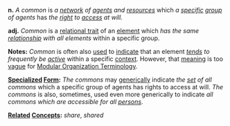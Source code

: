 **n.**  *A common* is *a [network](https://github.com/gcassel/Modular-Organization-Terminology/blob/master/terms/network.md) of [agents](https://github.com/gcassel/Modular-Organization-Terminology/blob/master/terms/agent.md) and [resources](https://github.com/gcassel/Modular-Organization-Terminology/blob/master/terms/resource.md)* which *a [specific](https://github.com/gcassel/Modular-Organization-Terminology/blob/master/terms/specific.md) [group](https://github.com/gcassel/Modular-Organization-Terminology/blob/master/terms/group.md) of agents* has *the [right](https://github.com/gcassel/Modular-Organization-Terminology/blob/master/terms/right.md) to [access](https://github.com/gcassel/Modular-Organization-Terminology/blob/master/terms/access.md) at will.*
		
**adj.**  *Common* is a [relational trait](https://github.com/gcassel/Modular-Organization-Terminology/blob/master/compound-terms/relational-trait.md) of an [element](https://github.com/gcassel/Modular-Organization-Terminology/blob/master/terms/element.md) which *has the same [relationship](https://github.com/gcassel/Modular-Organization-Terminology/blob/master/terms/relationship.md) with all elements* within a specific group.
		
**Notes:**   *Common* is often also [used](https://github.com/gcassel/Modular-Organization-Terminology/blob/master/terms/use.md) to [indicate](https://github.com/gcassel/Modular-Organization-Terminology/blob/master/terms/indicate.md) that an element *[tends](https://github.com/gcassel/Modular-Organization-Terminology/blob/master/terms/tend.md) to frequently be [active](https://github.com/gcassel/Modular-Organization-Terminology/blob/master/terms/active.md)* within a specific [context](https://github.com/gcassel/Modular-Organization-Terminology/blob/master/terms/context.md).  However, that [meaning](https://github.com/gcassel/Modular-Organization-Terminology/blob/master/terms/mean.md) is too [vague](https://github.com/gcassel/Modular-Organization-Terminology/blob/master/terms/vague.md) for [Modular Organization Terminology](https://github.com/gcassel/Modular-Organization-Terminology/).
		
**[Specialized](https://github.com/gcassel/Modular-Organization-Terminology/blob/master/terms/specialize.md) [Form](https://github.com/gcassel/Modular-Organization-Terminology/blob/master/terms/form.md):**  *The commons* may [generically](https://github.com/gcassel/Modular-Organization-Terminology/blob/master/terms/generic.md) indicate *the [set](https://github.com/gcassel/Modular-Organization-Terminology/blob/master/terms/set.md) of all commons* which a specific group of agents has rights to access at will.   *The commons* is also, sometimes, used even more generically to indicate *all commons which are accessible for all [persons](https://github.com/gcassel/Modular-Organization-Terminology/blob/master/terms/person.md)*.

**[Related](https://github.com/gcassel/Modular-Organization-Terminology/blob/master/terms/relationship.md) [Concepts](https://github.com/gcassel/Modular-Organization-Terminology/blob/master/terms/concept.md):** *share*, *shared*
